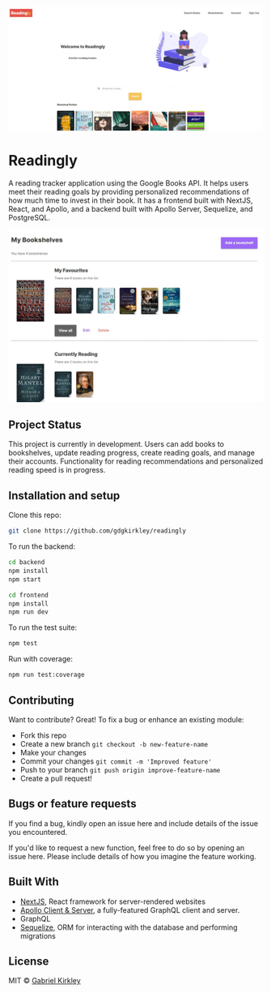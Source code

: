 ![Readingly Home Page](./assets/readinglyhome.jpg)

# Readingly

A reading tracker application using the Google Books API. It helps users meet their reading goals by providing personalized recommendations of how much time to invest in their book. It has a frontend built with NextJS, React, and Apollo, and a backend built with Apollo Server, Sequelize, and PostgreSQL.

![Readingly Bookshelves](./assets/readinglybookshelves.jpg)

## Project Status

This project is currently in development. Users can add books to bookshelves, update reading progress, create reading goals, and manage their accounts. Functionality for reading recommendations and personalized reading speed is in progress.

## Installation and setup

Clone this repo:

```bash
git clone https://github.com/gdgkirkley/readingly
```

To run the backend:

```bash
cd backend
npm install
npm start
```

```bash
cd frontend
npm install
npm run dev
```

To run the test suite:

```bash
npm test
```

Run with coverage:

```bash
npm run test:coverage
```

## Contributing

Want to contribute? Great! To fix a bug or enhance an existing module:

- Fork this repo
- Create a new branch `git checkout -b new-feature-name`
- Make your changes
- Commit your changes `git commit -m 'Improved feature'`
- Push to your branch `git push origin improve-feature-name`
- Create a pull request!

## Bugs or feature requests

If you find a bug, kindly open an issue here and include details of the issue you encountered.

If you'd like to request a new function, feel free to do so by opening an issue here. Please include details of how you imagine the feature working.

## Built With

- [NextJS](https://github.com/vercel/next.js), React framework for server-rendered websites
- [Apollo Client & Server](https://github.com/apollographql), a fully-featured GraphQL client and server.
- GraphQL
- [Sequelize](https://github.com/sequelize/sequelize), ORM for interacting with the database and performing migrations

## License

MIT © [Gabriel Kirkley](https://github.com/gdgkirkley)
